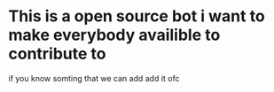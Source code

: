 # This is a open source bot i want to make everybody availible to contribute to
if you know somting that we can add add it ofc
